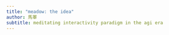 ```yaml
---
title: "meadow: the idea"
author: 馬睪
subtitle: meditating interactivity paradigm in the agi era
---
```

